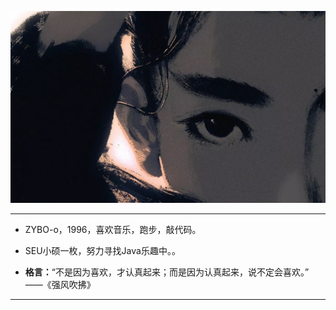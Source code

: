 ![](images/title.JPG)

---

+ ZYBO-o，1996，喜欢音乐，跑步，敲代码。

+ SEU小硕一枚，努力寻找Java乐趣中。。

+ **格言：**“不是因为喜欢，才认真起来；而是因为认真起来，说不定会喜欢。” ——《强风吹拂》

---

<!--
**ZYBO-o/ZYBO-o** is a ✨ _special_ ✨ repository because its `README.md` (this file) appears on your GitHub profile.

Here are some ideas to get you started:

- 🔭 I’m currently working on ...
- 🌱 I’m currently learning ...
- 👯 I’m looking to collaborate on ...
- 🤔 I’m looking for help with ...
- 💬 Ask me about ...
- 📫 How to reach me: ...
- 😄 Pronouns: ...
- ⚡ Fun fact: ...
-->
